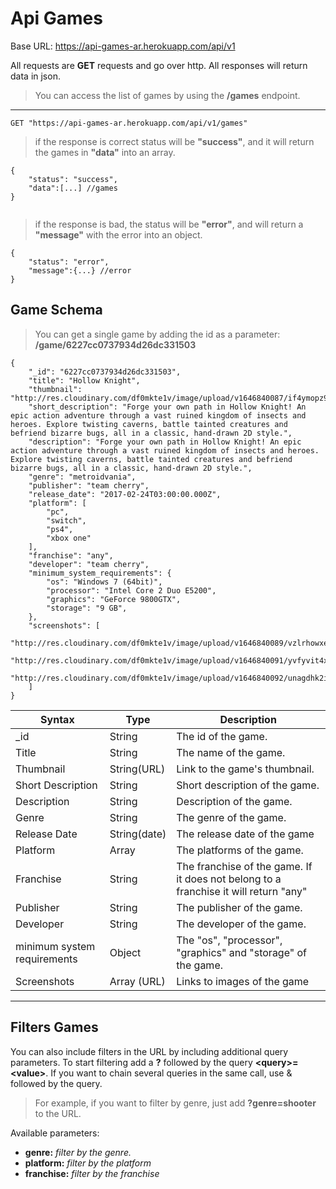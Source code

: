 # Api Games

Base URL: https://api-games-ar.herokuapp.com/api/v1

All requests are **GET** requests and go over http. All responses will return data in json.

> You can access the list of games by using the **/games** endpoint.

---
```
GET "https://api-games-ar.herokuapp.com/api/v1/games"
```

>if the response is correct status will be **"success"**, and it will return the games in **"data"** into an array.

```
{
    "status": "success",
    "data":[...] //games
}
       
```

>if the response is bad, the status will be **"error"**, and will return a **"message"** with the error into an object.

```
{
    "status": "error",
    "message":{...} //error
}  
```

## Game Schema

>You can get a single game by adding the id as a parameter: **/game/6227cc0737934d26dc331503**

```
{
    "_id": "6227cc0737934d26dc331503",
    "title": "Hollow Knight",
    "thumbnail": "http://res.cloudinary.com/df0mkte1v/image/upload/v1646840087/if4ymopz9xlauybo3kq9.jpg",
    "short_description": "Forge your own path in Hollow Knight! An epic action adventure through a vast ruined kingdom of insects and heroes. Explore twisting caverns, battle tainted creatures and befriend bizarre bugs, all in a classic, hand-drawn 2D style.",
    "description": "Forge your own path in Hollow Knight! An epic action adventure through a vast ruined kingdom of insects and heroes. Explore twisting caverns, battle tainted creatures and befriend bizarre bugs, all in a classic, hand-drawn 2D style.",
    "genre": "metroidvania",
    "publisher": "team cherry",
    "release_date": "2017-02-24T03:00:00.000Z",
    "platform": [
        "pc",
        "switch",
        "ps4",
        "xbox one"
    ],
    "franchise": "any",
    "developer": "team cherry",
    "minimum_system_requirements": {
        "os": "Windows 7 (64bit)",
        "processor": "Intel Core 2 Duo E5200",
        "graphics": "GeForce 9800GTX",
        "storage": "9 GB",
    },
    "screenshots": [
        "http://res.cloudinary.com/df0mkte1v/image/upload/v1646840089/vzlrhowxe1r1f5dq1b45.jpg",
        "http://res.cloudinary.com/df0mkte1v/image/upload/v1646840091/yvfyvit4xq1xadcg89uz.jpg",
        "http://res.cloudinary.com/df0mkte1v/image/upload/v1646840092/unagdhk2i2hkneqdsaen.jpg"
    ]
}
```

| Syntax | Type | Description|
| ----------- | ----------- | ----------- |
| _id | String | The id of the game. |
| Title | String | The name of the game.|
| Thumbnail | String(URL) | Link to the game's thumbnail. |
| Short Description | String | Short description of the game. |
| Description | String | Description of the game.
| Genre	| String | The genre of the game.
| Release Date | String(date) |The release date of the game
| Platform | Array | The platforms of the game.
| Franchise | String | The franchise of the game. If it does not belong to a franchise it will return "any"
| Publisher | String | The publisher of the game.
| Developer	| String | The developer of the game.
| minimum system requirements | Object | The "os", "processor", "graphics" and "storage" of the game.
| Screenshots | Array (URL)	| Links to images of the game


---

## Filters Games

You can also include filters in the URL by including additional query parameters. To start filtering add a **?** followed by the query **&lt;query&gt;=&lt;value&gt;**. If you want to chain several queries in the same call, use & followed by the query.

>For example, if you want to filter by genre, just add **?genre=shooter** to the URL.

Available parameters:

- **genre:** *filter by the genre.*
- **platform:** *filter by the platform*
- **franchise:** *filter by the franchise*


